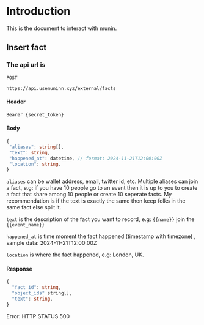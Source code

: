 # Introduction

This is the document to interact with munin.

## Insert fact

### The api url is

`POST`

`https://api.usemuninn.xyz/external/facts`

#### Header

```header
Bearer {secret_token}
```

#### Body

```typescript
{
 "aliases": string[],
 "text": string,
 "happened_at": datetime, // format: 2024-11-21T12:00:00Z
 "location": string,
}
```

`aliases` can be wallet address, email, twitter id, etc. Multiple aliases can join a fact, e.g: if you have 10 people go to an event then it is up to you to create a fact that share among 10 people or create 10 seperate facts. My recommendation is if the text is exactly the same then keep folks in the same fact else split it.

`text` is the description of the fact you want to record, e.g: `{{name}}` join the `{{event_name}}`

`happened_at` is time moment the fact happened (timestamp with timezone) , sample data: 2024-11-21T12:00:00Z

`location` is where the fact happened, e.g: London, UK.

#### Response

```typescript
{
  "fact_id": string,
  "object_ids" string[],
  "text": string,
}
```

Error: HTTP STATUS 500
